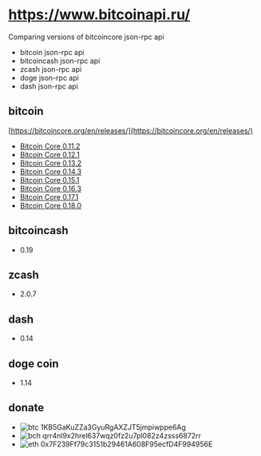 # https://www.bitcoinapi.ru/
Comparing versions of bitcoincore json-rpc api
- bitcoin json-rpc api
- bitcoincash json-rpc api
- zcash json-rpc api
- doge json-rpc api
- dash json-rpc api

## bitcoin
[https://bitcoincore.org/en/releases/](https://bitcoincore.org/en/releases/)

- [Bitcoin Core 0.11.2](https://bitcoincore.org/en/releases/0.11.2/)
- [Bitcoin Core 0.12.1](https://bitcoincore.org/en/releases/0.12.1/)
- [Bitcoin Core 0.13.2](https://bitcoincore.org/en/releases/0.13.2/)
- [Bitcoin Core 0.14.3](https://bitcoincore.org/en/releases/0.14.3/)
- [Bitcoin Core 0.15.1](https://bitcoincore.org/en/releases/0.15.1/)
- [Bitcoin Core 0.16.3](https://bitcoincore.org/en/releases/0.16.3/)
- [Bitcoin Core 0.17.1](https://bitcoincore.org/en/releases/0.17.1/)
- [Bitcoin Core 0.18.0](https://https://bitcoincore.org/en/releases/0.18.0/)


## bitcoincash
- 0.19

## zcash
- 2.0.7

## dash
- 0.14

## doge coin
- 1.14

## donate
- ![btc](https://cdn4.iconfinder.com/data/icons/crypto-currency-and-coin-2/256/bitoin_btc_coin_crypto-24.png)
  1KB5GaKuZZa3GyuRgAXZJT5jmpiwppe6Ag
- ![bch](https://cdn4.iconfinder.com/data/icons/crypto-currency-and-coin-2/256/bitcoincash_bch_bitcoin-24.png)
  qrr4nl9x2hrel637wqz0fz2u7pl082z4zsss6872rr
- ![eth](https://cdn4.iconfinder.com/data/icons/crypto-currency-and-coin-2/256/etherium_eth_ethcoin_crypto-24.png)
  0x7F239Ff79c3151b29461A608F95ecfD4F994956E
